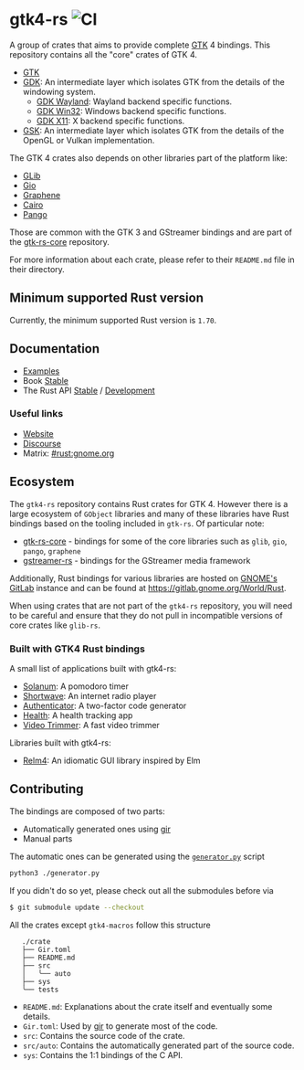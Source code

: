 # gtk4-rs ![CI](https://github.com/gtk-rs/gtk4-rs/workflows/CI/badge.svg)

A group of crates that aims to provide complete [GTK](https://gtk.org/) 4 bindings. This repository contains all the "core" crates of GTK 4.

- [GTK](./gtk4)
- [GDK](./gdk4): An intermediate layer which isolates GTK from the details of the windowing system.
  - [GDK Wayland](./gdk4-wayland): Wayland backend specific functions.
  - [GDK Win32](./gdk4-win32): Windows backend specific functions.
  - [GDK X11](./gdk4-x11): X backend specific functions.
- [GSK](./gsk4): An intermediate layer which isolates GTK from the details of the OpenGL or Vulkan implementation.

The GTK 4 crates also depends on other libraries part of the platform like:

- [GLib](https://github.com/gtk-rs/gtk-rs-core/tree/master/glib)
- [Gio](https://github.com/gtk-rs/gtk-rs-core/tree/master/gio)
- [Graphene](https://github.com/gtk-rs/gtk-rs-core/tree/master/graphene)
- [Cairo](https://github.com/gtk-rs/gtk-rs-core/tree/master/cairo)
- [Pango](https://github.com/gtk-rs/gtk-rs-core/tree/master/pango)

Those are common with the GTK 3 and GStreamer bindings and are part of the [gtk-rs-core](https://github.com/gtk-rs/gtk-rs-core) repository.

For more information about each crate, please refer to their `README.md` file in their directory.

## Minimum supported Rust version

Currently, the minimum supported Rust version is `1.70`.

## Documentation

- [Examples](https://github.com/gtk-rs/gtk4-rs/tree/master/examples)
- Book [Stable](https://gtk-rs.org/gtk4-rs/stable/latest/book/)
- The Rust API [Stable](https://gtk-rs.org/gtk4-rs/stable/latest/docs/) / [Development](https://gtk-rs.org/gtk4-rs/git/docs/)

### Useful links

- [Website](https://gtk-rs.org)
- [Discourse](https://discourse.gnome.org/)
- Matrix: [#rust:gnome.org](https://matrix.to/#/#rust:gnome.org)

## Ecosystem

The `gtk4-rs` repository contains Rust crates for GTK 4. However there is a large ecosystem of `GObject` libraries and many of these
libraries have Rust bindings based on the tooling included in `gtk-rs`.
Of particular note:

* [gtk-rs-core](https://github.com/gtk-rs/gtk-rs-core) - bindings for some of the core libraries such as `glib`, `gio`, `pango`, `graphene`
* [gstreamer-rs](https://gitlab.freedesktop.org/gstreamer/gstreamer-rs) - bindings for the GStreamer media framework

Additionally, Rust bindings for various libraries are hosted on
[GNOME's GitLab](https://gitlab.gnome.org) instance and can be found at
<https://gitlab.gnome.org/World/Rust>.

When using crates that are not part of the `gtk4-rs` repository, you will
need to be careful and ensure that they do not pull in incompatible versions of core
crates like `glib-rs`.

### Built with GTK4 Rust bindings

A small list of applications built with gtk4-rs:

- [Solanum](https://gitlab.gnome.org/World/Solanum): A pomodoro timer
- [Shortwave](https://gitlab.gnome.org/World/Shortwave): An internet radio player
- [Authenticator](https://gitlab.gnome.org/World/Authenticator): A two-factor code generator
- [Health](https://gitlab.gnome.org/Cogitri/Health): A health tracking app
- [Video Trimmer](https://gitlab.gnome.org/YaLTeR/video-trimmer): A fast video trimmer

Libraries built with gtk4-rs:

- [Relm4](https://github.com/Relm4/relm4): An idiomatic GUI library inspired by Elm

## Contributing

The bindings are composed of two parts:

- Automatically generated ones using [gir]
- Manual parts

The automatic ones can be generated using the [`generator.py`](https://github.com/gtk-rs/gir/blob/master/generator.py) script

```bash
python3 ./generator.py
```

If you didn't do so yet, please check out all the submodules before via

```bash
$ git submodule update --checkout
```

All the crates except `gtk4-macros` follow this structure

```text
   ./crate 
   ├── Gir.toml
   ├── README.md
   ├── src
   │   ╰── auto
   ├── sys
   ╰── tests
```

- `README.md`: Explanations about the crate itself and eventually some details.
- `Gir.toml`: Used by [gir] to generate most of the code.
- `src`: Contains the source code of the crate.
- `src/auto`: Contains the automatically generated part of the source code.
- `sys`: Contains the 1:1 bindings of the C API.

[gir]: https://github.com/gtk-rs/gir
